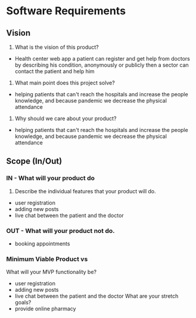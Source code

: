 # Software Requirements

## Vision

1. What is the vision of this product?
  - Health center web app a patient can register and get help from doctors by describing his condition, anonymously or publicly then a sector can contact the patient and help him
1. What main point does this project solve?
  - helping patients that can't reach the hospitals and increase the people knowledge, and because pandemic we decrease the physical attendance 
1. Why should we care about your product?
  - helping patients that can't reach the hospitals and increase the people knowledge, and because pandemic we decrease the physical attendance 

## Scope (In/Out)

### IN - What will your product do
1. Describe the individual features that your product will do.
  - user registration
  - adding new posts
  - live chat between the patient and the doctor

### OUT - What will your product not do.
  - booking appointments

### Minimum Viable Product vs
What will your MVP functionality be?
  - user registration
  - adding new posts
  - live chat between the patient and the doctor
What are your stretch goals?
  - provide online pharmacy
